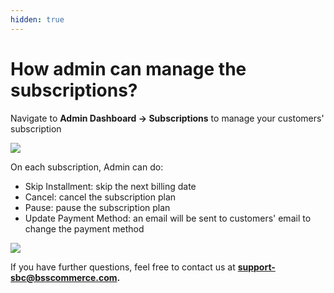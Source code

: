 ```yaml
---
hidden: true
---
```


# How admin can manage the subscriptions?

Navigate to **Admin Dashboard -> Subscriptions** to manage your customers' subscription

![](http://wiki.bsscommerce.com/wp-content/uploads/2021/02/abc2.png)

On each subscription, Admin can do:

* Skip Installment: skip the next billing date
* Cancel: cancel the subscription plan
* Pause: pause the subscription plan
* Update Payment Method: an email will be sent to customers' email to change the payment method

![](http://wiki.bsscommerce.com/wp-content/uploads/2021/02/6.2.png)

If you have further questions, feel free to contact us at [**support-sbc@bsscommerce.com**](mailto:support-sbc@bsscommerce.com)**.**
